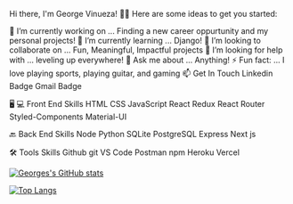 Hi there, I'm George Vinueza! 🙋‍♂️
Here are some ideas to get you started:

🔭 I’m currently working on ... Finding a new career oppurtunity and my personal projects!
🌱 I’m currently learning ... Django!
👯 I’m looking to collaborate on ... Fun, Meaningful, Impactful projects
🤔 I’m looking for help with ... leveling up everywhere!
💬 Ask me about ... Anything!
⚡ Fun fact: ... I love playing sports, playing guitar, and gaming
📫 Get In Touch
Linkedin Badge Gmail Badge

🖥 💻 Front End Skills
HTML CSS JavaScript React Redux React Router Styled-Components Material-UI

🔙 Back End Skills
Node Python SQLite PostgreSQL Express Next js

🛠 Tools Skills
Github git VS Code Postman npm Heroku Vercel

[![Georges's GitHub stats](https://github-readme-stats.vercel.app/api?username=g3or3&show_icons=true)](https://github.com/anuraghazra/github-readme-stats)

[![Top Langs](https://github-readme-stats.vercel.app/api/top-langs/?username=g3or3)](https://github.com/anuraghazra/github-readme-stats)

